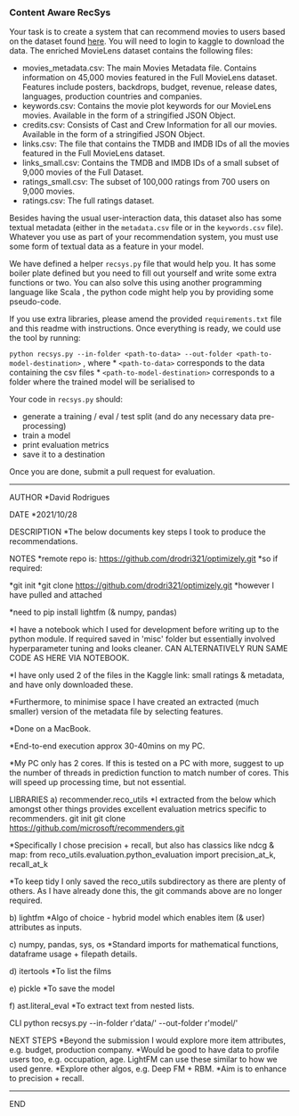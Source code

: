 ### Content Aware RecSys


Your task is to create a system that can recommend movies to users based on the dataset found [here](https://www.kaggle.com/rounakbanik/the-movies-dataset/data). You will need to login to kaggle to download the data. The enriched MovieLens dataset contains the following files:


* movies_metadata.csv: The main Movies Metadata file. Contains information on 45,000 movies featured in the Full MovieLens dataset. Features include posters, backdrops, budget, revenue, release dates, languages, production countries and companies.
* keywords.csv: Contains the movie plot keywords for our MovieLens movies. Available in the form of a stringified JSON Object.
* credits.csv: Consists of Cast and Crew Information for all our movies. Available in the form of a stringified JSON Object.
* links.csv: The file that contains the TMDB and IMDB IDs of all the movies featured in the Full MovieLens dataset.
* links_small.csv: Contains the TMDB and IMDB IDs of a small subset of 9,000 movies of the Full Dataset.
* ratings_small.csv: The subset of 100,000 ratings from 700 users on 9,000 movies.
* ratings.csv: The full ratings dataset.

Besides having the usual user-interaction data, this dataset also has some textual metadata (either in the `metadata.csv` file or in the `keywords.csv` file). Whatever you use as part of your recommendation system, you must use some form of textual data as a feature in your model.


We have defined a helper `recsys.py` file that would help you. It has some boiler plate defined but you need to fill out yourself and write some extra functions or two. You can also solve this using another programming language like Scala , the python code might help you by providing some pseudo-code.

If you use extra libraries, please amend the provided `requirements.txt` file and this readme with instructions. Once everything is ready, we could use the tool by running:

`python recsys.py --in-folder <path-to-data> --out-folder <path-to-model-destination>` , where
	* `<path-to-data>` corresponds to the data containing the csv files
	* `<path-to-model-destination>` corresponds to a folder where the trained model will be serialised to


Your code in `recsys.py` should:
* generate a training / eval / test split (and do any necessary data pre-processing)
* train a model
* print evaluation metrics
* save it to a destination

Once you are done, submit a pull request for evaluation.


---------------------------------------------------------


AUTHOR
*David Rodrigues


DATE
*2021/10/28


DESCRIPTION
*The below documents key steps I took to produce the recommendations.


NOTES
*remote repo is: https://github.com/drodri321/optimizely.git
*so if required: 

*git init
*git clone https://github.com/drodri321/optimizely.git
*however I have pulled and attached

*need to pip install lightfm (& numpy, pandas)

*I have a notebook which I used for development before writing up to the python module.  If required saved in 'misc' folder but essentially involved hyperparameter tuning and looks cleaner.  CAN ALTERNATIVELY RUN SAME CODE AS HERE VIA NOTEBOOK.

*I have only used 2 of the files in the Kaggle link: small ratings & metadata, and have only downloaded these.

*Furthermore, to minimise space I have created an extracted (much smaller) version of the metadata file by selecting features.

*Done on a MacBook.

*End-to-end execution approx 30-40mins on my PC.

*My PC only has 2 cores.  If this is tested on a PC with more, suggest to up the number of threads in prediction function to match number of cores.  This will speed up processing time, but not essential.


LIBRARIES
a) recommender.reco_utils
*I extracted from the below which amongst other things provides excellent evaluation metrics specific to recommenders.
git init
git clone https://github.com/microsoft/recommenders.git

*Specifically I chose precision + recall, but also has classics like ndcg & map:
from reco_utils.evaluation.python_evaluation import precision_at_k, recall_at_k

*To keep tidy I only saved the reco_utils subdirectory as there are plenty of others.  As I have already done this, the git commands above are no longer required.

b) lightfm
*Algo of choice - hybrid model which enables item (& user) attributes as inputs.

c) numpy, pandas, sys, os
*Standard imports for mathematical functions, dataframe usage + filepath details.

d) itertools
*To list the films

e) pickle
*To save the model

f) ast.literal_eval
*To extract text from nested lists.


CLI
python recsys.py --in-folder r'data/' --out-folder r'model/'


NEXT STEPS
*Beyond the submission I would explore more item attributes, e.g. budget, production company.
*Would be good to have data to profile users too, e.g. occupation, age.  LightFM can use these similar to how we used genre.
*Explore other algos, e.g. Deep FM + RBM.
*Aim is to enhance to precision + recall.

---------------------------------------------------------
END
